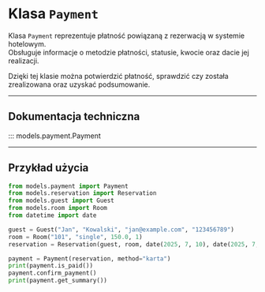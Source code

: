 # Klasa `Payment`

Klasa `Payment` reprezentuje płatność powiązaną z rezerwacją w systemie hotelowym.  
Obsługuje informacje o metodzie płatności, statusie, kwocie oraz dacie jej realizacji.

Dzięki tej klasie można potwierdzić płatność, sprawdzić czy została zrealizowana oraz uzyskać podsumowanie.

---

## Dokumentacja techniczna

::: models.payment.Payment

---

## Przykład użycia

```python
from models.payment import Payment
from models.reservation import Reservation
from models.guest import Guest
from models.room import Room
from datetime import date

guest = Guest("Jan", "Kowalski", "jan@example.com", "123456789")
room = Room("101", "single", 150.0, 1)
reservation = Reservation(guest, room, date(2025, 7, 10), date(2025, 7, 12))

payment = Payment(reservation, method="karta")
print(payment.is_paid())
payment.confirm_payment()
print(payment.get_summary())
```

